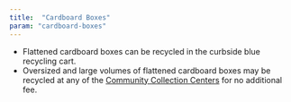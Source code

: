 ```yaml
---
title:  "Cardboard Boxes"
param: "cardboard-boxes"
---
```


* Flattened cardboard boxes can be recycled in the curbside blue recycling cart.
* Oversized and large volumes of flattened cardboard boxes may be recycled at any of the [Community Collection Centers](http://www.hillsboroughcounty.org/index.aspx?NID=2626) for no additional fee.
